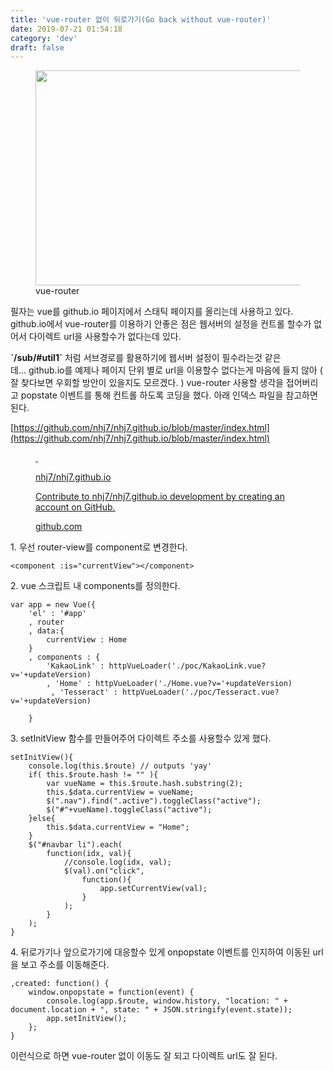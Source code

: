 ```yaml
---
title: 'vue-router 없이 뒤로가기(Go back without vue-router)'
date: 2019-07-21 01:54:18
category: 'dev'
draft: false
---
```


<figure class="imageblock alignCenter" width="611" height="344"><span data-url="https://blog.kakaocdn.net/dn/w2RoJ/btqwWnKawzb/IHCTs8KgiiKaUqdZ5HTX2k/img.webp" data-lightbox="lightbox" data-alt="vue-router"><img src="https://blog.kakaocdn.net/dn/w2RoJ/btqwWnKawzb/IHCTs8KgiiKaUqdZ5HTX2k/img.webp" srcset="https://img1.daumcdn.net/thumb/R1280x0/?scode=mtistory2&amp;fname=https%3A%2F%2Fblog.kakaocdn.net%2Fdn%2Fw2RoJ%2FbtqwWnKawzb%2FIHCTs8KgiiKaUqdZ5HTX2k%2Fimg.webp" width="611" height="344"></span><figcaption>vue-router</figcaption></figure>

필자는 vue를 github.io 페이지에서 스태틱 페이지를 올리는데 사용하고 있다. github.io에서 vue-router를 이용하기 안좋은 점은 웹서버의 설정을 컨트롤 할수가 없어서 다이렉트 url을 사용할수가 없다는데 있다.

**\`/sub/#util1\`** 처럼 서브경로를 활용하기에 웹서버 설정이 필수라는것 같은데... github.io를 예제나 페이지 단위 별로 url을 이용할수 없다는게 마음에 들지 않아 ( 잘 찾다보면 우회할 방안이 있을지도 모르겠다. ) vue-router 사용할 생각을 접어버리고 popstate 이벤트를 통해 컨트롤 하도록 코딩을 했다. 아래 인덱스 파일을 참고하면 된다.

[https://github.com/nhj7/nhj7.github.io/blob/master/index.html](https://github.com/nhj7/nhj7.github.io/blob/master/index.html)

<figure id="og_1563635639812" contenteditable="false" data-ke-type="opengraph"><a href="https://github.com/nhj7/nhj7.github.io" target="_blank" rel="noopener" data-original-url="https://github.com/nhj7/nhj7.github.io/blob/master/index.html"><div class="og-image" style="background-image: url('https://scrap.kakaocdn.net/dn/hjJDC/hyB3ys30Pb/h8c0KezybSQvRS2RaaHGtk/img.jpg?width=400&amp;height=400&amp;face=0_0_400_400');">&nbsp;</div><div class="og-text"><p class="og-title">nhj7/nhj7.github.io</p><p class="og-desc">Contribute to nhj7/nhj7.github.io development by creating an account on GitHub.</p><p class="og-host">github.com</p></div></a></figure>

1\. 우선 router-view를 component로 변경한다. 

    <component :is="currentView"></component>

2\. vue 스크립트 내 components를 정의한다.

    var app = new Vue({
    	'el' : '#app'
    	, router
    	, data:{
    		currentView : Home
    	}
    	, components : {
    		'KakaoLink' : httpVueLoader('./poc/KakaoLink.vue?v='+updateVersion)
    		, 'Home' : httpVueLoader('./Home.vue?v='+updateVersion)
    		 , 'Tesseract' : httpVueLoader('./poc/Tesseract.vue?v='+updateVersion)
    		
    	}

3\. setInitView 함수를 만들어주어 다이렉트 주소를 사용할수 있게 했다. 

    setInitView(){
    	console.log(this.$route) // outputs 'yay'
    	if( this.$route.hash != "" ){
    		var vueName = this.$route.hash.substring(2);
    		this.$data.currentView = vueName;
    		$(".nav").find(".active").toggleClass("active");
    		$("#"+vueName).toggleClass("active");
    	}else{
    		this.$data.currentView = "Home";
    	}
    	$("#navbar li").each(
    		function(idx, val){
    			//console.log(idx, val);
    			$(val).on("click",
    				function(){
    					app.setCurrentView(val);
    				}
    			);
    		}
    	);
    }

4\. 뒤로가기나 앞으로가기에 대응할수 있게 onpopstate 이벤트를 인지하여 이동된 url을 보고 주소를 이동해준다.

    ,created: function() {
    	window.onpopstate = function(event) {
    		console.log(app.$route, window.history, "location: " + document.location + ", state: " + JSON.stringify(event.state));
    		app.setInitView();
    	};
    }

이런식으로 하면 vue-router 없이 이동도 잘 되고 다이렉트 url도 잘 된다.
